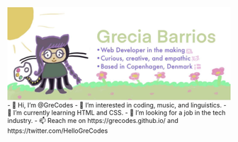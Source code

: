 <img src="https://raw.githubusercontent.com/GreCodes/GreCodes/main/310107306_5739531532766070_12540449708222737_n.jpg" alt="GreCodes" title="GreCodes as Octocat">
<!---
GreCodes/GreCodes is a ✨ special ✨ repository because its `README.md` (this file) appears on your GitHub profile.
You can click the Preview link to take a look at your changes.
--->
- 👋 Hi, I’m @GreCodes
- 👀 I’m interested in coding, music, and linguistics.
- 🌱 I’m currently learning HTML and CSS.
- 💞️ I’m looking for a job in the tech industry.
- 📫 Reach me on https://grecodes.github.io/ and https://twitter.com/HelloGreCodes
